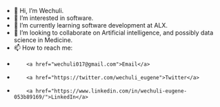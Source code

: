 - 👋 Hi, I’m Wechuli.
- 👀 I’m interested in software.
- 🌱 I’m currently learning software development at ALX.
- 💞️ I’m looking to collaborate on Artificial intelligence, and possibly data science in Medicine.
- 📫 How to reach me: 
-         <a href="wechuli017@gmail.com">Email</a>
-         <a href="https://twitter.com/wechuli_eugene">Twitter</a>
-         <a href="https://www.linkedin.com/in/wechuli-eugene-053b89169/">LinkedIn</a>

<!---
wechu07/wechu07 is a ✨ special ✨ repository because its `README.md` (this file) appears on your GitHub profile.
You can click the Preview link to take a look at your changes.
--->
